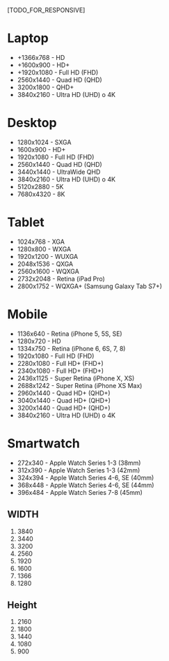 [TODO_FOR_RESPONSIVE]

# Laptop

- +1366x768 - HD
- +1600x900 - HD+
- +1920x1080 - Full HD (FHD)
- 2560x1440 - Quad HD (QHD)
- 3200x1800 - QHD+
- 3840x2160 - Ultra HD (UHD) o 4K

# Desktop

- 1280x1024 - SXGA
- 1600x900 - HD+
- 1920x1080 - Full HD (FHD)
- 2560x1440 - Quad HD (QHD)
- 3440x1440 - UltraWide QHD
- 3840x2160 - Ultra HD (UHD) o 4K
- 5120x2880 - 5K
- 7680x4320 - 8K

# Tablet

- 1024x768 - XGA
- 1280x800 - WXGA
- 1920x1200 - WUXGA
- 2048x1536 - QXGA
- 2560x1600 - WQXGA
- 2732x2048 - Retina (iPad Pro)
- 2800x1752 - WQXGA+ (Samsung Galaxy Tab S7+)

# Mobile

- 1136x640 - Retina (iPhone 5, 5S, SE)
- 1280x720 - HD
- 1334x750 - Retina (iPhone 6, 6S, 7, 8)
- 1920x1080 - Full HD (FHD)
- 2280x1080 - Full HD+ (FHD+)
- 2340x1080 - Full HD+ (FHD+)
- 2436x1125 - Super Retina (iPhone X, XS)
- 2688x1242 - Super Retina (iPhone XS Max)
- 2960x1440 - Quad HD+ (QHD+)
- 3040x1440 - Quad HD+ (QHD+)
- 3200x1440 - Quad HD+ (QHD+)
- 3840x2160 - Ultra HD (UHD) o 4K

# Smartwatch

- 272x340 - Apple Watch Series 1-3 (38mm)
- 312x390 - Apple Watch Series 1-3 (42mm)
- 324x394 - Apple Watch Series 4-6, SE (40mm)
- 368x448 - Apple Watch Series 4-6, SE (44mm)
- 396x484 - Apple Watch Series 7-8 (45mm)

## WIDTH

1. 3840
2. 3440
3. 3200
4. 2560
5. 1920
6. 1600
7. 1366
8. 1280

## Height

1. 2160
2. 1800
3. 1440
4. 1080
5. 900
